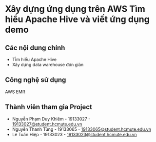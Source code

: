 # Xây dựng ứng dụng trên AWS Tìm hiểu Apache Hive và viết ứng dụng demo

## Các nội dung chính

- Tì̀m hiểu Apache Hive
- Xây dựng data warehouse đơn giản


## Công nghệ sử dụng 

AWS EMR


## Thành viên tham gia Project

- Nguyễn Phạm Duy Khiêm - 19133027 - 19133027@student.hcmute.edu.vn
- Nguyễn Thanh Tùng - 19133065 - 19133065@student.hcmute.edu.vn
- Lê Tuấn Hiệp - 19133023 - 19133023@student.hcmute.edu.vn
